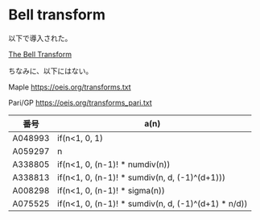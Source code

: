 # Bell transform 

以下で導入された。

[The Bell Transform](https://oeis.org/wiki/User:Peter_Luschny/BellTransform)

ちなみに、以下にはない。

Maple https://oeis.org/transforms.txt

Pari/GP https://oeis.org/transforms_pari.txt

| 番号 | a(n) |
|----- | ----- | 
| A048993 |  if(n<1, 0, 1)  |
| A059297 |  n  |
| A338805 |  if(n<1, 0, (n-1)! * numdiv(n))  |
| A338813 |  if(n<1, 0, (n-1)! * sumdiv(n, d, (-1)^(d+1)))  |
| A008298 |  if(n<1, 0, (n-1)! * sigma(n))  |
| A075525 |  if(n<1, 0, (n-1)! * sumdiv(n, d, (-1)^(d+1) * n/d))  |


